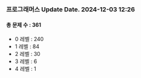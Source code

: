 ### 프로그래머스 Update Date. 2024-12-03 12:26
#### 총 문제 수 : 361
- 0 레벨 : 240
- 1 레벨 : 84
- 2 레벨 : 30
- 3 레벨 : 6
- 4 레벨 : 1
